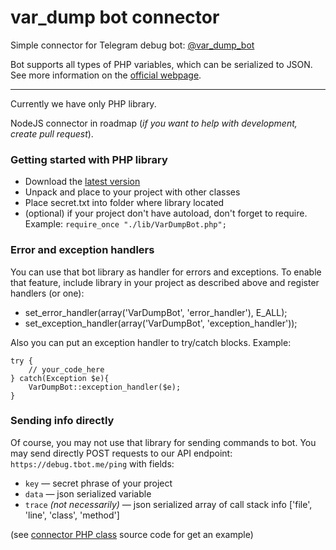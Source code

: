 # var_dump bot connector
Simple connector for Telegram debug bot: [@var_dump_bot](https://telegram.me/var_dump_bot)


Bot supports all types of PHP variables, which can be serialized to JSON. See more information on the [official webpage](https://debug.tbot.me/).

---
Currently we have only PHP library.

NodeJS connector in roadmap (*if you want to help with development, create pull request*).

### Getting started with PHP library
- Download the [latest version](https://github.com/riartem/var_dump_bot/releases/latest)
- Unpack and place to your project with other classes
- Place secret.txt into folder where library located
- (optional) if your project don't have autoload, don't forget to require. Example: `require_once "./lib/VarDumpBot.php";`

### Error and exception handlers
You can use that bot library as handler for errors and exceptions. To enable that feature, include library in your project as described above and register handlers (or one):

- set_error_handler(array('VarDumpBot', 'error_handler'), E_ALL);
- set_exception_handler(array('VarDumpBot', 'exception_handler'));

Also you can put an exception handler to try/catch blocks. Example:
```
try {
    // your_code_here
} catch(Exception $e){
    VarDumpBot::exception_handler($e);
}
```

### Sending info directly
Of course, you may not use that library for sending commands to bot. 
You may send directly POST requests to our API endpoint: `https://debug.tbot.me/ping` with fields:

- `key` — secret phrase of your project
- `data` — json serialized variable
- `trace` *(not necessarily)* — json serialized array of call stack info ['file', 'line', 'class', 'method']
 
(see [connector PHP class](https://github.com/riartem/var_dump_bot/blob/master/VarDumpBot.php) source code for get an example)

